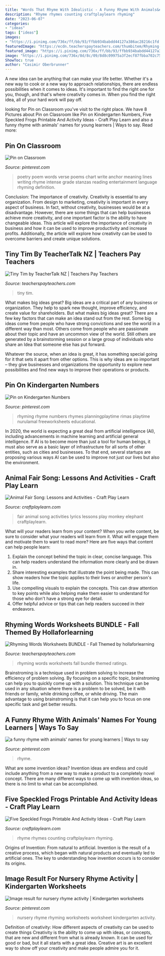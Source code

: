 ```yaml
---
title: "Words That Rhyme With Idealistic - A Funny Rhyme With Animals&#039; Names For Young Learners"
description: "Rhyme rhymes counting craftplaylearn rhyming"
date: "2023-06-07"
categories:
- "ideas"
tags: ["ideas"]
images:
- "https://i.pinimg.com/736x/ff/bb/93/ffbb934babdd44127a386ac28216c1fd.jpg"
featuredImage: "https://ecdn.teacherspayteachers.com/thumbitem/Rhyming-Words-Worksheets-BUNDLE-Fall-Themed-4012442-1534796626/original-4012442-1.jpg"
featured_image: "https://i.pinimg.com/736x/ff/bb/93/ffbb934babdd44127a386ac28216c1fd.jpg"
image: "https://i.pinimg.com/736x/8d/8c/09/8d8c09975a3f2ecf87fbba702c75d24a.jpg"
ShowToc: true
author: "Casimir Oberbrunner"
---
```



A new idea can be anything that can make your life better. Whether it's a new way to cook or a new way to approach relationships, there are endless possibilities when it comes to ideas. It's important to find the right one for you, though, and that's where creativity comes in. When you find the right idea, all of your hard work will pay off.

	

		
looking for Pin on Classroom you've visit to the right place. We have 8 Pictures about Pin on Classroom like Pin on Kindergarten Numbers, Five Speckled Frogs Printable And Activity Ideas - Craft Play Learn and also a funny rhyme with animals&#039; names for young learners | Ways to say. Read more:
		
    
## Pin On Classroom

<img loading=lazy src="https://i.pinimg.com/736x/7e/e0/99/7ee099a3b33d2238c70fe84a97a51d96--the-definition-of-poetry-anchor-chart.jpg" onerror="this.onerror=null;this.src='https://tse4.mm.bing.net/th?id=OIP.GPguygJBitQ1wVfcxqsF_AHaJ4&amp;pid=15.1';" alt="Pin on Classroom">

_Source: pinterest.com_

>poetry poem words verse poems chart write anchor meaning lines writing rhyme intense grade stanzas reading entertainment language rhyming definition. 

	

Conclusion: The importance of creativity.
Creativity is essential to any organization. From design to marketing, creativity is important in every aspect of business. In fact, without creativity, businesses would be at a disadvantage. However, there are some things that can help businesses achieve more creativity, and one important factor is the ability to have changeable ideas. 
This article will explore the importance of creativity in business and how it can be used to improve productivity and increase profits. Additionally, the article will explore how creativity can be used to overcome barriers and create unique solutions.

    
## Tiny Tim By TeacherTalk NZ | Teachers Pay Teachers

<img loading=lazy src="https://ecdn.teacherspayteachers.com/thumbitem/Tiny-Tim-3490989-1510599628/original-3490989-1.jpg" onerror="this.onerror=null;this.src='https://tse1.mm.bing.net/th?id=OIP.Xf2T5BnNTsO6vUk3-5k2gAAAAA&amp;pid=15.1';" alt="Tiny Tim by TeacherTalk NZ | Teachers Pay Teachers">

_Source: teacherspayteachers.com_

>tiny tim. 

	

What makes big ideas great?
Big ideas are a critical part of any business or organization. They help to spark new thought, improve efficiency, and create value for shareholders. But what makes big ideas great? There are a few key factors that can make an idea stand out from the rest.
Some big ideas come from people who have strong convictions and see the world in a different way than most. Others come from people who are passionate about their topic and have an uncommon view of the world. Still others are generated by a brainstorming session or a large group of individuals who share an Idea that someone else has put forward.

Whatever the source, when an idea is great, it has something special going for it that sets it apart from other options. This is why ideas are so important – they give businesses and organizations the opportunity to explore new possibilities and find new ways to improve their operations or products.

    
## Pin On Kindergarten Numbers

<img loading=lazy src="https://i.pinimg.com/736x/ff/bb/93/ffbb934babdd44127a386ac28216c1fd.jpg" onerror="this.onerror=null;this.src='https://tse2.mm.bing.net/th?id=OIP.cWI1jtqmTy7Tz6IE54-N5wHaL1&amp;pid=15.1';" alt="Pin on Kindergarten Numbers">

_Source: pinterest.com_

>rhyming rhyme numbers rhymes planningplaytime rimas playtime nurulamal freeworksheets educational. 

	

In 2020, the world is expecting a great deal from artificial intelligence (AI), including advancements in machine learning and artificial general intelligence. If AI is to become more than just a tool for human beings, it must also serve as a basic layer of infrastructure for all sorts of other entities, such as cities and businesses. To that end, several startups are proposing various ways AI can be used to improve not just our lives but also the environment.

    
## Animal Fair Song: Lessons And Activities - Craft Play Learn

<img loading=lazy src="https://www.craftplaylearn.com/wp-content/uploads/2020/01/3.png" onerror="this.onerror=null;this.src='https://tse4.mm.bing.net/th?id=OIP.kdhKxrcxXG7evHUSjcyCUQHaKe&amp;pid=15.1';" alt="Animal Fair Song: Lessons and Activities - Craft Play Learn">

_Source: craftplaylearn.com_

>fair animal song activities lyrics lessons play monkey elephant craftplaylearn. 

	

What will your readers learn from your content?
When you write content, be sure to consider what your readers will learn from it. What will engage them and motivate them to want to read more? Here are five ways that content can help people learn: 
1. Explain the concept behind the topic in clear, concise language. This can help readers understand the information more clearly and be drawn in.
2. Share interesting examples that illustrate the point being made. This can show readers how the topic applies to their lives or another person's life. 
3. Use compelling visuals to explain the concepts. This can draw attention to key points while also helping make them easier to understand for those who don't have a strong eye for detail. 
4. Offer helpful advice or tips that can help readers succeed in their endeavors.

    
## Rhyming Words Worksheets BUNDLE - Fall Themed By Hollaforlearning

<img loading=lazy src="https://ecdn.teacherspayteachers.com/thumbitem/Rhyming-Words-Worksheets-BUNDLE-Fall-Themed-4012442-1534796626/original-4012442-1.jpg" onerror="this.onerror=null;this.src='https://tse4.mm.bing.net/th?id=OIP.0ANGUdI6fRiQxzRwFYJw_AAAAA&amp;pid=15.1';" alt="Rhyming Words Worksheets BUNDLE - Fall Themed by hollaforlearning">

_Source: teacherspayteachers.com_

>rhyming words worksheets fall bundle themed ratings. 

	

Brainstroming is a technique used in problem solving to increase the efficiency of problem solving. By focusing on a specific topic, brainstroming can help you to quickly come up with a solution. This technique can be used in any situation where there is a problem to be solved, be it with friends or family, while drinking coffee, or while driving. The main advantage to using brainstroming is that it can help you to focus on one specific task and get better results.

    
## A Funny Rhyme With Animals&#039; Names For Young Learners | Ways To Say

<img loading=lazy src="https://i.pinimg.com/736x/36/58/af/3658af0c49347410fbdbb1959a8fe782--goodbye-poem-to-say-goodbye.jpg" onerror="this.onerror=null;this.src='https://tse3.mm.bing.net/th?id=OIP.w39KHeZVAXuCdbddX9SfOwAAAA&amp;pid=15.1';" alt="a funny rhyme with animals&#039; names for young learners | Ways to say">

_Source: pinterest.com_

>rhyme. 

	

What are some invention ideas?
Invention ideas are endless and could include anything from a new way to make a product to a completely novel concept. There are many different ways to come up with invention ideas, so there is no limit to what can be accomplished.

    
## Five Speckled Frogs Printable And Activity Ideas - Craft Play Learn

<img loading=lazy src="https://www.craftplaylearn.com/wp-content/uploads/2020/01/26.png" onerror="this.onerror=null;this.src='https://tse1.mm.bing.net/th?id=OIP.9WNYeHTsmiqlL06wN7m2dwHaKe&amp;pid=15.1';" alt="Five Speckled Frogs Printable And Activity Ideas - Craft Play Learn">

_Source: craftplaylearn.com_

>rhyme rhymes counting craftplaylearn rhyming. 

	

Origins of Invention: From natural to artificial.
Invention is the result of a creative process, which began with natural products and eventually led to artificial ones. The key to understanding how invention occurs is to consider its origins.

    
## Image Result For Nursery Rhyme Activity | Kindergarten Worksheets

<img loading=lazy src="https://i.pinimg.com/736x/8d/8c/09/8d8c09975a3f2ecf87fbba702c75d24a.jpg" onerror="this.onerror=null;this.src='https://tse2.mm.bing.net/th?id=OIP.sxMtas9cLjDDa4i86pZvRAHaJ4&amp;pid=15.1';" alt="Image result for nursery rhyme activity | Kindergarten worksheets">

_Source: pinterest.com_

>nursery rhyme rhyming worksheets worksheet kindergarten activity. 

	

Definition of creativity: How different aspects of creativity can be used to create things
Creativity is the ability to come up with ideas, or concepts, that are new and different from what is already known. It can be used for good or bad, but it all starts with a great idea. Creative art is an excellent way to show off your creativity and make people admire you for it.

